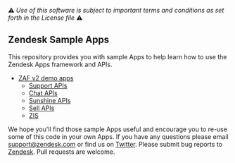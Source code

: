 :warning: *Use of this software is subject to important terms and conditions as set forth in the License file* :warning:

## Zendesk Sample Apps

This repository provides you with sample Apps to help learn how to use the Zendesk Apps framework and APIs.

* [ZAF v2 demo apps](./v2)
  * [Support APIs](./v2/support)
  * [Chat APIs](./v2/chat)
  * [Sunshine APIs](./v2/sunshine)
  * [Sell APIs](./v2/sell)
  * [ZIS](./v2/zis)

We hope you'll find those sample Apps useful and encourage you to re-use some of this code in your own Apps. If you have any questions please email support@zendesk.com or find us on [Twitter](https://twitter.com/zendesk). Please submit bug reports to [Zendesk](https://support.zendesk.com/requests/new). Pull requests are welcome.
